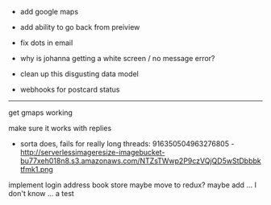 - add google maps
- add ability to go back from preiview
- fix dots in email
- why is johanna getting a white screen / no message error?


- clean up this disgusting data model
- webhooks for postcard status

---------

get gmaps working

make sure it works with replies
- sorta does, fails for really long threads: 916350504963276805 - http://serverlessimageresize-imagebucket-bu77xeh018n8.s3.amazonaws.com/NTZsTWwp2P9czVQjQD5wStDbbbktfmk1.png

implement login
address book store
maybe move to redux?
maybe add ... I don't know ... a test